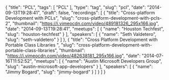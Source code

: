 {
  "title": "PCL",
  "tags": [
    "PCL"
  ],
  "type": "tag",
  "slug": "pcl",
  "date": "2014-09-13T19:28:41",
  "draft": false,
  "recordings": [
    {
      "title": "Cross-platform Development with PCLs",
      "slug": "cross-platform-development-with-pcls-2",
      "thumbnail": "https://i.vimeocdn.com/video/489181326_295x166.jpg",
      "date": "2014-09-13T19:28:41",
      "meetups": [
        {
          "name": "Houston Techfest",
          "slug": "houston-techfest"
        }
      ],
      "speakers": [
        {
          "name": "Seth Valdetero",
          "slug": "seth-valdetero"
        }
      ]
    },
    {
      "title": "Cross Platform Development with Portable Class Libraries ",
      "slug": "cross-platform-development-with-portable-class-libraries",
      "thumbnail": "https://i.vimeocdn.com/video/482638181_295x166.jpg",
      "date": "2014-07-16T11:52:52",
      "meetups": [
        {
          "name": "Austin Microsoft Developers Group",
          "slug": "austin-microsoft-app-developers"
        }
      ],
      "speakers": [
        {
          "name": "Jimmy Bogard",
          "slug": "jimmy-bogard"
        }
      ]
    }
  ]
}